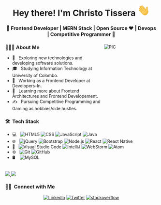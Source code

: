 <h1 align="center">Hey there! I'm Christo Tissera <img src="https://raw.githubusercontent.com/ABSphreak/ABSphreak/master/gifs/Hi.gif" width="40px" /> </h1>
<h3 align="center">🚀 Frontend Developer | MERN Stack | Open Source ♥ | Devops | Competitive Programmer  🚀</h3>
<div>
<img width = "35%" align="right" alt="PIC" height="300px" src="https://www.pngitem.com/pimgs/m/4-42822_apple-tv-copy-developer-illustration-png-transparent-png.png" />
<div align="left"> 
  <h3> 👨🏻‍💻 About Me </h3>

  - 🤔 &nbsp; Exploring new technologies and developing software solutions.
  - 🎓 &nbsp; Studying Information Technology at University of Colombo.
  - 💼 &nbsp; Working as a Frontend Developer at Developers-In.
  - 🌱 &nbsp; Learning more about Frontend Architectures and Frontend Developement.
  - ✍️ &nbsp; Pursuing Competitive Programming and Gaming as hobbies/side hustles.  
</div> 
</div>

<h3> 🛠 &nbsp;Tech Stack</h3>

 - 💻 &nbsp;
  ![HTML5](https://img.shields.io/badge/-HTML5-333333?style=flat&logo=HTML5)
  ![CSS](https://img.shields.io/badge/-CSS-333333?style=flat&logo=CSS3&logoColor=1572B6)
  ![JavaScript](https://img.shields.io/badge/-JavaScript-333333?style=flat&logo=javascript)
  ![Java](https://img.shields.io/badge/-Java-333333?style=flat&logo=Java&logoColor=007396)
 - 🌐 &nbsp;
  ![jQuery](https://img.shields.io/badge/-JQuery-333333?style=flat&logo=jquery&logoColor=1572B6)
  ![Bootstrap](https://img.shields.io/badge/-Bootstrap-333333?style=flat&logo=bootstrap&logoColor=563D7C)
  ![Node.js](https://img.shields.io/badge/-Node.js-333333?style=flat&logo=node.js)
  ![React](https://img.shields.io/badge/-React-333333?style=flat&logo=react)
  ![React Native](https://img.shields.io/badge/-React%20Native-333333?style=flat&logo=react)
 - 🔧 &nbsp;
  ![Visual Studio Code](https://img.shields.io/badge/-Visual%20Studio%20Code-333333?style=flat&logo=visual-studio-code&logoColor=007ACC)
  ![IntelliJ](https://img.shields.io/badge/-IntelliJ%20IDEA-333333?style=flat&logo=IntelliJ-IDEA)
  ![WebStorm](https://img.shields.io/badge/-Web%20Storm-333333?style=flat&logo=WebStorm&logoColor=cyan)
  ![Atom](https://img.shields.io/badge/-Atom-333333?style=flat&logo=Atom&logoColor=green)
 - ⚙️ &nbsp;
  ![Git](https://img.shields.io/badge/-Git-333333?style=flat&logo=git)
  ![GitHub](https://img.shields.io/badge/-GitHub-333333?style=flat&logo=github)
- 🛢 &nbsp;&nbsp;
  ![MySQL](https://img.shields.io/badge/-MySQL-333333?style=flat&logo=mysql)



<br/>

<a href="https://github.com/ChristoT98">
  <img height="180em" src="https://github-readme-stats.vercel.app/api?username=ChristoT98&theme=buefy&show_icons=true" />
  <img height="180em" src="https://github-readme-stats.vercel.app/api/top-langs/?username=ChristoT98&theme=buefy&layout=compact" />
</a>

<br/>

<h3> 🤝🏻 &nbsp;Connect with Me </h3>

<p align="center">
<a href="https://www.linkedin.com/in/christo-tissera-6a20b31b7"><img alt="LinkedIn" src="https://img.shields.io/badge/LinkedIn-Christo%20Tissera-blue?style=flat-square&logo=linkedin"></a>
<a href="https://twitter.com/ChristoT98"><img alt="Twitter" src="https://img.shields.io/badge/Twitter-Christo%20Tissera-blue?style=flat-square&logo=twitter"></a>
<a href="https://stackoverflow.com/users/14253183/christo-tissera"><img alt="stackoverflow" src="https://img.shields.io/badge/Stack overflow-Christo%20Tissera-blue?style=flat-square&logo=stackoverflow&logoColor=white"></a>
</p>
